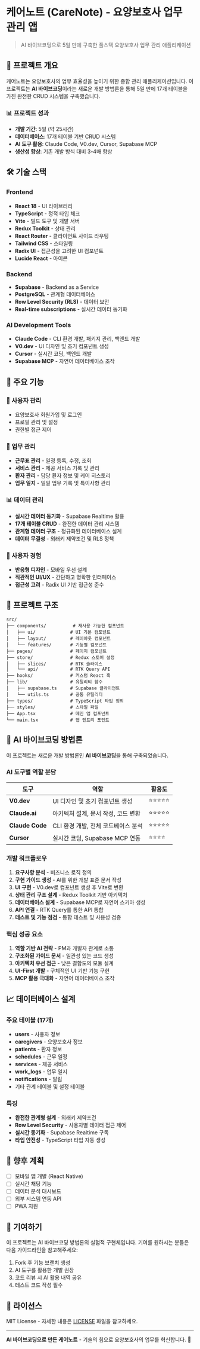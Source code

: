# 케어노트 (CareNote) - 요양보호사 업무 관리 앱

> AI 바이브코딩으로 5일 만에 구축한 풀스택 요양보호사 업무 관리 애플리케이션

## 🎯 프로젝트 개요

케어노트는 요양보호사의 업무 효율성을 높이기 위한 종합 관리 애플리케이션입니다. 이 프로젝트는 **AI 바이브코딩**이라는 새로운 개발 방법론을 통해 5일 만에 17개 테이블을 가진 완전한 CRUD 시스템을 구축했습니다.

### 📊 프로젝트 성과
- **개발 기간**: 5일 (약 25시간)
- **데이터베이스**: 17개 테이블 기반 CRUD 시스템
- **AI 도구 활용**: Claude Code, V0.dev, Cursor, Supabase MCP
- **생산성 향상**: 기존 개발 방식 대비 3-4배 향상

## 🛠 기술 스택

### Frontend
- **React 18** - UI 라이브러리
- **TypeScript** - 정적 타입 체크
- **Vite** - 빌드 도구 및 개발 서버
- **Redux Toolkit** - 상태 관리
- **React Router** - 클라이언트 사이드 라우팅
- **Tailwind CSS** - 스타일링
- **Radix UI** - 접근성을 고려한 UI 컴포넌트
- **Lucide React** - 아이콘

### Backend
- **Supabase** - Backend as a Service
- **PostgreSQL** - 관계형 데이터베이스
- **Row Level Security (RLS)** - 데이터 보안
- **Real-time subscriptions** - 실시간 데이터 동기화

### AI Development Tools
- **Claude Code** - CLI 환경 개발, 패키지 관리, 백엔드 개발
- **V0.dev** - UI 디자인 및 초기 컴포넌트 생성
- **Cursor** - 실시간 코딩, 백엔드 개발
- **Supabase MCP** - 자연어 데이터베이스 조작

## 🎨 주요 기능

### 👥 사용자 관리
- 요양보호사 회원가입 및 로그인
- 프로필 관리 및 설정
- 권한별 접근 제어

### 📅 업무 관리
- **근무표 관리** - 일정 등록, 수정, 조회
- **서비스 관리** - 제공 서비스 기록 및 관리
- **환자 관리** - 담당 환자 정보 및 케어 히스토리
- **업무 일지** - 일일 업무 기록 및 특이사항 관리

### 📊 데이터 관리
- **실시간 데이터 동기화** - Supabase Realtime 활용
- **17개 테이블 CRUD** - 완전한 데이터 관리 시스템
- **관계형 데이터 구조** - 정규화된 데이터베이스 설계
- **데이터 무결성** - 외래키 제약조건 및 RLS 정책

### 📱 사용자 경험
- **반응형 디자인** - 모바일 우선 설계
- **직관적인 UI/UX** - 간단하고 명확한 인터페이스
- **접근성 고려** - Radix UI 기반 접근성 준수

## 📁 프로젝트 구조

```
src/
├── components/          # 재사용 가능한 컴포넌트
│   ├── ui/             # UI 기본 컴포넌트
│   ├── layout/         # 레이아웃 컴포넌트
│   └── features/       # 기능별 컴포넌트
├── pages/              # 페이지 컴포넌트
├── store/              # Redux 스토어 설정
│   ├── slices/         # RTK 슬라이스
│   └── api/            # RTK Query API
├── hooks/              # 커스텀 React 훅
├── lib/                # 유틸리티 함수
│   ├── supabase.ts     # Supabase 클라이언트
│   └── utils.ts        # 공통 유틸리티
├── types/              # TypeScript 타입 정의
├── styles/             # 스타일 파일
├── App.tsx             # 메인 앱 컴포넌트
└── main.tsx            # 앱 엔트리 포인트
```

## 🤖 AI 바이브코딩 방법론

이 프로젝트는 새로운 개발 방법론인 **AI 바이브코딩**을 통해 구축되었습니다.

### AI 도구별 역할 분담

| 도구 | 역할 | 활용도 |
|------|------|--------|
| **V0.dev** | UI 디자인 및 초기 컴포넌트 생성 | ⭐⭐⭐⭐⭐ |
| **Claude.ai** | 아키텍처 설계, 문서 작성, 코드 변환 | ⭐⭐⭐⭐⭐ |
| **Claude Code** | CLI 환경 개발, 전체 코드베이스 분석 | ⭐⭐⭐⭐⭐ |
| **Cursor** | 실시간 코딩, Supabase MCP 연동 | ⭐⭐⭐⭐ |

### 개발 워크플로우

1. **요구사항 분석** - 비즈니스 로직 정의
2. **구현 가이드 생성** - AI를 위한 개발 표준 문서 작성
3. **UI 구현** - V0.dev로 컴포넌트 생성 후 Vite로 변환
4. **상태 관리 구조 설계** - Redux Toolkit 기반 아키텍처
5. **데이터베이스 설계** - Supabase MCP로 자연어 스키마 생성
6. **API 연결** - RTK Query를 통한 API 통합
7. **테스트 및 기능 점검** - 통합 테스트 및 사용성 검증

### 핵심 성공 요소

1. **역할 기반 AI 전략** - PM과 개발자 관계로 소통
2. **구조화된 가이드 문서** - 일관성 있는 코드 생성
3. **아키텍처 우선 접근** - 낮은 결합도의 모듈 설계
4. **UI-First 개발** - 구체적인 UI 기반 기능 구현
5. **MCP 활용 극대화** - 자연어 데이터베이스 조작

## 📈 데이터베이스 설계

### 주요 테이블 (17개)
- **users** - 사용자 정보
- **caregivers** - 요양보호사 정보
- **patients** - 환자 정보
- **schedules** - 근무 일정
- **services** - 제공 서비스
- **work_logs** - 업무 일지
- **notifications** - 알림
- 기타 관계 테이블 및 설정 테이블

### 특징
- **완전한 관계형 설계** - 외래키 제약조건
- **Row Level Security** - 사용자별 데이터 접근 제어
- **실시간 동기화** - Supabase Realtime 구독
- **타입 안전성** - TypeScript 타입 자동 생성

## 🎯 향후 계획

- [ ] 모바일 앱 개발 (React Native)
- [ ] 실시간 채팅 기능
- [ ] 데이터 분석 대시보드
- [ ] 외부 시스템 연동 API
- [ ] PWA 지원

## 🤝 기여하기

이 프로젝트는 AI 바이브코딩 방법론의 실험적 구현체입니다. 기여를 원하시는 분들은 다음 가이드라인을 참고해주세요:

1. Fork 후 기능 브랜치 생성
2. AI 도구를 활용한 개발 권장
3. 코드 리뷰 시 AI 활용 내역 공유
4. 테스트 코드 작성 필수

## 📄 라이선스

MIT License - 자세한 내용은 [LICENSE](LICENSE) 파일을 참고하세요.

---

**AI 바이브코딩으로 만든 케어노트** - 기술의 힘으로 요양보호사의 업무를 혁신합니다. 🚀